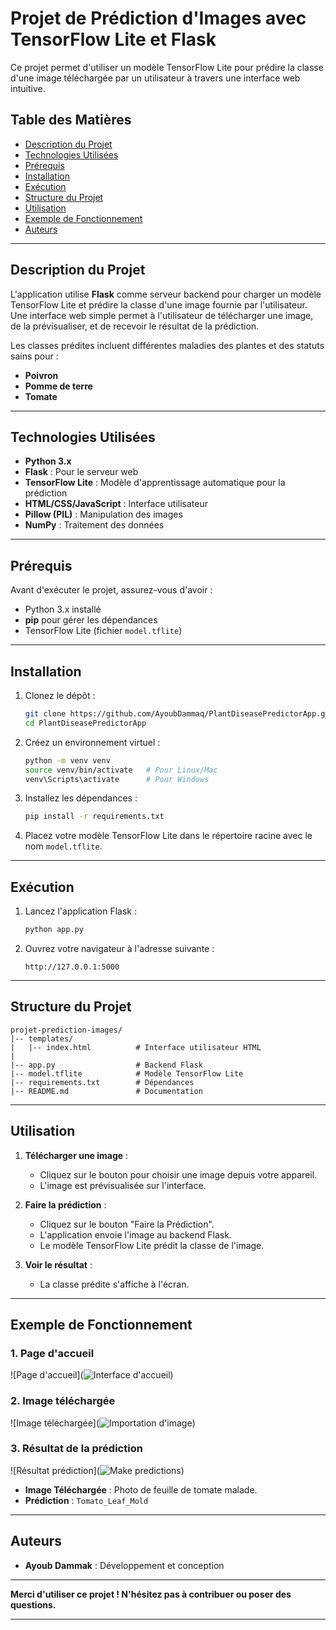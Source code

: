 # Projet de Prédiction d'Images avec TensorFlow Lite et Flask

Ce projet permet d'utiliser un modèle TensorFlow Lite pour prédire la classe d'une image téléchargée par un utilisateur à travers une interface web intuitive.

## Table des Matières
- [Description du Projet](#description-du-projet)
- [Technologies Utilisées](#technologies-utilisées)
- [Prérequis](#prérequis)
- [Installation](#installation)
- [Exécution](#exécution)
- [Structure du Projet](#structure-du-projet)
- [Utilisation](#utilisation)
- [Exemple de Fonctionnement](#exemple-de-fonctionnement)
- [Auteurs](#auteurs)

---

## Description du Projet

L'application utilise **Flask** comme serveur backend pour charger un modèle TensorFlow Lite et prédire la classe d'une image fournie par l'utilisateur. Une interface web simple permet à l'utilisateur de télécharger une image, de la prévisualiser, et de recevoir le résultat de la prédiction.

Les classes prédites incluent différentes maladies des plantes et des statuts sains pour :
- **Poivron**
- **Pomme de terre**
- **Tomate**

---

## Technologies Utilisées
- **Python 3.x**
- **Flask** : Pour le serveur web
- **TensorFlow Lite** : Modèle d'apprentissage automatique pour la prédiction
- **HTML/CSS/JavaScript** : Interface utilisateur
- **Pillow (PIL)** : Manipulation des images
- **NumPy** : Traitement des données

---

## Prérequis
Avant d'exécuter le projet, assurez-vous d'avoir :
- Python 3.x installé
- **pip** pour gérer les dépendances
- TensorFlow Lite (fichier `model.tflite`)

---

## Installation

1. Clonez le dépôt :
   ```bash
   git clone https://github.com/AyoubDammaq/PlantDiseasePredictorApp.git
   cd PlantDiseasePredictorApp
   ```

2. Créez un environnement virtuel :
   ```bash
   python -m venv venv
   source venv/bin/activate   # Pour Linux/Mac
   venv\Scripts\activate      # Pour Windows
   ```

3. Installez les dépendances :
   ```bash
   pip install -r requirements.txt
   ```

4. Placez votre modèle TensorFlow Lite dans le répertoire racine avec le nom `model.tflite`.

---

## Exécution

1. Lancez l'application Flask :
   ```bash
   python app.py
   ```

2. Ouvrez votre navigateur à l'adresse suivante :
   ```
   http://127.0.0.1:5000
   ```

---

## Structure du Projet

```
projet-prediction-images/
|-- templates/
|   |-- index.html          # Interface utilisateur HTML
|
|-- app.py                  # Backend Flask
|-- model.tflite            # Modèle TensorFlow Lite
|-- requirements.txt        # Dépendances
|-- README.md               # Documentation
```

---

## Utilisation

1. **Télécharger une image** :
   - Cliquez sur le bouton pour choisir une image depuis votre appareil.
   - L'image est prévisualisée sur l'interface.

2. **Faire la prédiction** :
   - Cliquez sur le bouton "Faire la Prédiction".
   - L'application envoie l'image au backend Flask.
   - Le modèle TensorFlow Lite prédit la classe de l'image.

3. **Voir le résultat** :
   - La classe prédite s'affiche à l'écran.

---

## Exemple de Fonctionnement

### 1. Page d'accueil
![Page d'accueil](![Interface d'accueil](https://github.com/user-attachments/assets/b2683fb5-b7b2-4c99-a790-a332247b9a3a))

### 2. Image téléchargée
![Image téléchargée](![Importation d'image](https://github.com/user-attachments/assets/2ebfa4fc-f415-4e9f-b7db-63a4a474c3d3))

### 3. Résultat de la prédiction
![Résultat prédiction](![Make predictions](https://github.com/user-attachments/assets/770f703e-71f7-4695-9066-2d08e59c715f))

- **Image Téléchargée** : Photo de feuille de tomate malade.
- **Prédiction** : `Tomato_Leaf_Mold`

---

## Auteurs
- **Ayoub Dammak** : Développement et conception

---

**Merci d'utiliser ce projet ! N'hésitez pas à contribuer ou poser des questions.**

---
